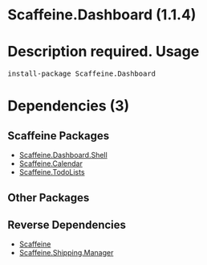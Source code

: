 ﻿Scaffeine.Dashboard (1.1.4)
======
Description required.
Usage
======
<pre>install-package Scaffeine.Dashboard</pre>
Dependencies (3)
=====

Scaffeine Packages
------
* [Scaffeine.Dashboard.Shell](https://github.com/wcpro/Scaffeine/tree/master/src/Scaffeine.Dashboard.Shell)
* [Scaffeine.Calendar](https://github.com/wcpro/Scaffeine/tree/master/src/Scaffeine.Calendar)
* [Scaffeine.TodoLists](https://github.com/wcpro/Scaffeine/tree/master/src/Scaffeine.TodoLists)

Other Packages
------

Reverse Dependencies
-----
* [Scaffeine](https://github.com/wcpro/scaffeine/tree/master/src/Scaffeine)
* [Scaffeine.Shipping.Manager](https://github.com/wcpro/scaffeine/tree/master/src/Scaffeine.Shipping.Manager)
